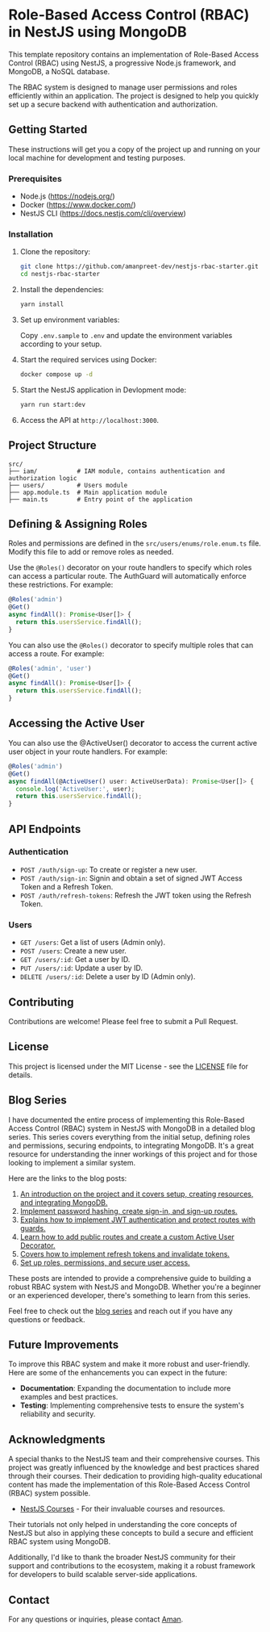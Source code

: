 # Role-Based Access Control (RBAC) in NestJS using MongoDB

This template repository contains an implementation of Role-Based Access Control (RBAC) using NestJS, a progressive Node.js framework, and MongoDB, a NoSQL database.

The RBAC system is designed to manage user permissions and roles efficiently within an application. The project is designed to help you quickly set up a secure backend with authentication and authorization.

## Getting Started

These instructions will get you a copy of the project up and running on your local machine for development and testing purposes.

### Prerequisites

- Node.js (https://nodejs.org/)
- Docker (https://www.docker.com/)
- NestJS CLI (https://docs.nestjs.com/cli/overview)

### Installation

1. Clone the repository:

   ```bash
   git clone https://github.com/amanpreet-dev/nestjs-rbac-starter.git
   cd nestjs-rbac-starter
   ```

2. Install the dependencies:

   ```bash
   yarn install
   ```

3. Set up environment variables:

   Copy `.env.sample` to `.env` and update the environment variables according to your setup.

4. Start the required services using Docker:

   ```bash
   docker compose up -d
   ```

5. Start the NestJS application in Devlopment mode:

   ```bash
   yarn run start:dev
   ```

6. Access the API at `http://localhost:3000`.

## Project Structure

```plaintext
src/
├── iam/           # IAM module, contains authentication and authorization logic
├── users/         # Users module
├── app.module.ts  # Main application module
├── main.ts        # Entry point of the application
```

## Defining & Assigning Roles

Roles and permissions are defined in the `src/users/enums/role.enum.ts` file. Modify this file to add or remove roles as needed.

Use the `@Roles()` decorator on your route handlers to specify which roles can access a particular route. The AuthGuard will automatically enforce these restrictions.
For example:

```typescript
@Roles('admin')
@Get()
async findAll(): Promise<User[]> {
  return this.usersService.findAll();
}
```

You can also use the `@Roles()` decorator to specify multiple roles that can access a route. For example:

```typescript
@Roles('admin', 'user')
@Get()
async findAll(): Promise<User[]> {
  return this.usersService.findAll();
}
```

## Accessing the Active User

You can also use the @ActiveUser() decorator to access the current active user object in your route handlers. For example:

```typescript
@Roles('admin')
@Get()
async findAll(@ActiveUser() user: ActiveUserData): Promise<User[]> {
  console.log('ActiveUser:', user);
  return this.usersService.findAll();
}
```

## API Endpoints

### Authentication

- `POST /auth/sign-up`: To create or register a new user.
- `POST /auth/sign-in`: Signin and obtain a set of signed JWT Access Token and a Refresh Token.
- `POST /auth/refresh-tokens`: Refresh the JWT token using the Refresh Token.

### Users

- `GET /users`: Get a list of users (Admin only).
- `POST /users`: Create a new user.
- `GET /users/:id`: Get a user by ID.
- `PUT /users/:id`: Update a user by ID.
- `DELETE /users/:id`: Delete a user by ID (Admin only).

## Contributing

Contributions are welcome! Please feel free to submit a Pull Request.

## License

This project is licensed under the MIT License - see the [LICENSE](LICENSE) file for details.

## Blog Series

I have documented the entire process of implementing this Role-Based Access Control (RBAC) system in NestJS with MongoDB in a detailed blog series. This series covers everything from the initial setup, defining roles and permissions, securing endpoints, to integrating MongoDB. It's a great resource for understanding the inner workings of this project and for those looking to implement a similar system.

Here are the links to the blog posts:

1. [An introduction on the project and it covers setup, creating resources, and integrating MongoDB.](https://blog.amanpreet.dev/how-to-implement-role-based-access-control-in-nestjs-with-mongodb-part-1)
2. [Implement password hashing, create sign-in, and sign-up routes.](https://blog.amanpreet.dev/how-to-implement-role-based-access-control-in-nestjs-with-mongodb-part-2)
3. [Explains how to implement JWT authentication and protect routes with guards.](https://blog.amanpreet.dev/how-to-implement-role-based-access-control-in-nestjs-with-mongodb-part-3)
4. [Learn how to add public routes and create a custom Active User Decorator.](https://blog.amanpreet.dev/how-to-implement-role-based-access-control-in-nestjs-with-mongodb-part-4)
5. [Covers how to implement refresh tokens and invalidate tokens.](https://blog.amanpreet.dev/how-to-implement-role-based-access-control-in-nestjs-with-mongodb-part-5)
6. [Set up roles, permissions, and secure user access.](https://blog.amanpreet.dev/how-to-implement-role-based-access-control-in-nestjs-with-mongodb-part-6)

These posts are intended to provide a comprehensive guide to building a robust RBAC system with NestJS and MongoDB. Whether you're a beginner or an experienced developer, there's something to learn from this series.

Feel free to check out the [blog series](https://blog.amanpreet.dev/series/implement-role-based-access-control-in-nestjs-using-mongodb) and reach out if you have any questions or feedback.

## Future Improvements

To improve this RBAC system and make it more robust and user-friendly. Here are some of the enhancements you can expect in the future:

- **Documentation**: Expanding the documentation to include more examples and best practices.
- **Testing**: Implementing comprehensive tests to ensure the system's reliability and security.

## Acknowledgments

A special thanks to the NestJS team and their comprehensive courses. This project was greatly influenced by the knowledge and best practices shared through their courses. Their dedication to providing high-quality educational content has made the implementation of this Role-Based Access Control (RBAC) system possible.

- [NestJS Courses](https://courses.nestjs.com/) - For their invaluable courses and resources.

Their tutorials not only helped in understanding the core concepts of NestJS but also in applying these concepts to build a secure and efficient RBAC system using MongoDB.

Additionally, I'd like to thank the broader NestJS community for their support and contributions to the ecosystem, making it a robust framework for developers to build scalable server-side applications.

## Contact

For any questions or inquiries, please contact [Aman](mailto:dalmi.aman@gmail.com).